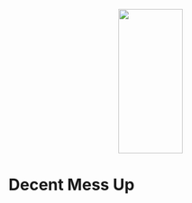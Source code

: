 <p align="center">
    <img height="257" width="114" src="http://blackmiaool.com/decent-messup/header.jpg">  
</p>

# Decent Mess Up